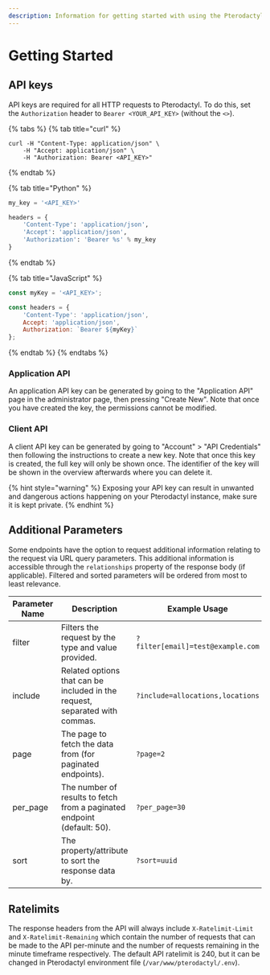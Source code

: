 ```yaml
---
description: Information for getting started with using the Pterodactyl API.
---
```


# Getting Started

## API keys

API keys are required for all HTTP requests to Pterodactyl. To do this, set the `Authorization` header to `Bearer <YOUR_API_KEY>` (without the `<>`).

{% tabs %}
{% tab title="curl" %}
```
curl -H "Content-Type: application/json" \
    -H "Accept: application/json" \
    -H "Authorization: Bearer <API_KEY>"
```
{% endtab %}

{% tab title="Python" %}
```python
my_key = '<API_KEY>'

headers = {
    'Content-Type': 'application/json',
    'Accept': 'application/json',
    'Authorization': 'Bearer %s' % my_key
}
```
{% endtab %}

{% tab title="JavaScript" %}
```javascript
const myKey = '<API_KEY>';

const headers = {
    'Content-Type': 'application/json',
    Accept: 'application/json',
    Authorization: `Bearer ${myKey}`
};
```
{% endtab %}
{% endtabs %}

### Application API

An application API key can be generated by going to the "Application API" page in the administrator page, then pressing "Create New". Note that once you have created the key, the permissions cannot be modified.

### Client API

A client API key can be generated by going to "Account" > "API Credentials" then following the instructions to create a new key. Note that once this key is created, the full key will only be shown once. The identifier of the key will be shown in the overview afterwards where you can delete it.

{% hint style="warning" %}
Exposing your API key can result in unwanted and dangerous actions happening on your Pterodactyl instance, make sure it is kept private.
{% endhint %}

## Additional Parameters

Some endpoints have the option to request additional information relating to the request via URL query parameters. This additional information is accessible through the `relationships` property of the response body (if applicable). Filtered and sorted parameters will be ordered from most to least relevance.

| Parameter Name | Description                                                                 | Example Usage                     |
| -------------- | --------------------------------------------------------------------------- | --------------------------------- |
| filter         | Filters the request by the type and value provided.                         | `?filter[email]=test@example.com` |
| include        | Related options that can be included in the request, separated with commas. | `?include=allocations,locations`  |
| page           | The page to fetch the data from (for paginated endpoints).                  | `?page=2`                         |
| per\_page      | The number of results to fetch from a paginated endpoint (default: 50).     | `?per_page=30`                    |
| sort           | The property/attribute to sort the response data by.                        | `?sort=uuid`                      |

## Ratelimits

The response headers from the API will always include `X-Ratelimit-Limit` and `X-Ratelimit-Remaining` which contain the number of requests that can be made to the API per-minute and the number of requests remaining in the minute timeframe respectively. The default API ratelimit is 240, but it can be changed in Pterodactyl environment file (`/var/www/pterodactyl/.env`).
